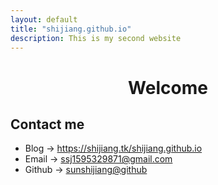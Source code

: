```yaml
---
layout: default
title: "shijiang.github.io"
description: This is my second website
---
```


# <center> Welcome
  
## Contact me
  - Blog -> <https://shijiang.tk/shijiang.github.io>
  - Email -> <ssj1595329871@gmail.com>
  - Github -> [sunshijiang@github](https://github.com/sunshijiang/)
  
